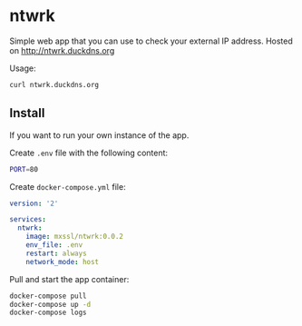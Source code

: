 # ntwrk

Simple web app that you can use to check your external IP address.
Hosted on http://ntwrk.duckdns.org

Usage:

```sh
curl ntwrk.duckdns.org
```

## Install

If you want to run your own instance of the app.

Create `.env` file with the following content:

```sh
PORT=80
```

Create `docker-compose.yml` file:

```yaml
version: '2'

services:
  ntwrk:
    image: mxssl/ntwrk:0.0.2
    env_file: .env
    restart: always
    network_mode: host
```

Pull and start the app container:

```sh
docker-compose pull
docker-compose up -d
docker-compose logs
```
